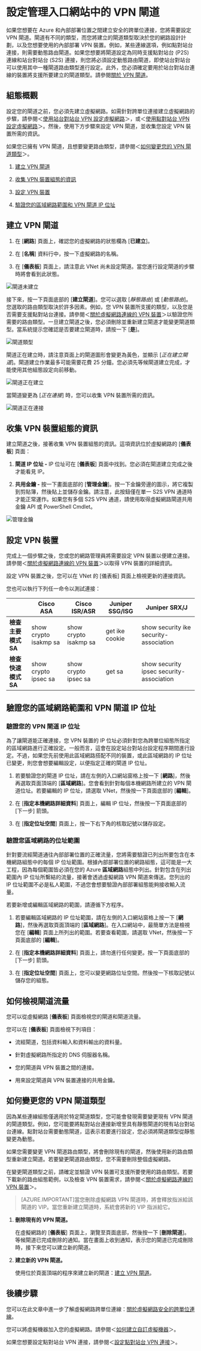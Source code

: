 <properties 
   pageTitle="設定管理入口網站中的 VPN 閘道 | Microsoft Azure"
   description="此文章將逐步引導您設定虛擬網路 VPN 閘道，以及將 VPN 閘道路由類型從靜態變更為動態或從動態變更為靜態。"
   services="vpn-gateway"
   documentationCenter="na"
   authors="cherylmc"
   manager="jdial"
   editor="tysonn" />
<tags 
   ms.service="vpn-gateway"
   ms.devlang="na"
   ms.topic="article"
   ms.tgt_pltfrm="na"
   ms.workload="infrastructure-services"
   ms.date="06/12/2015"
   ms.author="cherylmc" />

# 設定管理入口網站中的 VPN 閘道

如果您想要在 Azure 和內部部署位置之間建立安全的跨單位連接，您將需要設定 VPN 閘道。閘道有不同的類型，而您將建立的閘道類型取決於您的網路設計計劃，以及您想要使用的內部部署 VPN 裝置。例如，某些連線選項，例如點對站台連接，則需要動態路由閘道。如果您想要將閘道設定為同時支援點對站台 (P2S) 連線和站台對站台 (S2S) 連接，則您將必須設定動態路由閘道，即使站台對站台可以使用其中一種閘道路由類型進行設定。此外，您必須確定要用於站台對站台連線的裝置將支援所要建立的閘道類型。請參閱[關於 VPN 閘道](vpn-gateway-about-vpngateways.md)。

## 組態概觀

設定您的閘道之前，您必須先建立虛擬網路。如需針對跨單位連接建立虛擬網路的步驟，請參閱＜[使用站台對站台 VPN 設定虛擬網路](vpn-gateway-site-to-site-create.md)＞，或＜[使用點對站台 VPN 設定虛擬網路](vpn-gateway-point-to-site-create.md)＞。然後，使用下方步驟來設定 VPN 閘道，並收集您設定 VPN 裝置所需的資訊。

如果您已擁有 VPN 閘道，且想要變更路由類型，請參閱＜[如何變更您的 VPN 閘道類型](#how-to-change-your-vpn-gateway-type)＞。

1. [建立 VPN 閘道](#create-a-vpn-gateway)

1. [收集 VPN 裝置組態的資訊](#gather-information-for-your-vpn-device-configuration)

1. [設定 VPN 裝置](#configure-your-vpn-device)

1. [驗證您的區域網路範圍和 VPN 閘道 IP 位址](#verify-your-local-network-ranges-and-vpn-gateway-ip-address)

## 建立 VPN 閘道

1. 在 [**網路**] 頁面上，確認您的虛擬網路的狀態欄為 [**已建立**]。

1. 在 [**名稱**] 資料行中，按一下虛擬網路的名稱。

1. 在 [**儀表板**] 頁面上，請注意此 VNet 尚未設定閘道。當您進行設定閘道的步驟時將會看到此狀態。

![閘道未建立](./media/vpn-gateway-configure-vpn-gateway-mp/IC717025.png)


接下來，按一下頁面底部的 [**建立閘道**]。您可以選取 [*靜態路由*] 或 [*動態路由*]。您選取的路由類型取決於許多因素。例如，您 VPN 裝置所支援的類型，以及您是否需要支援點對站台連接。請參閱＜[關於虛擬網路連線的 VPN 裝置](http://go.microsoft.com/fwlink/p/?LinkId=615934)＞以驗證您所需要的路由類型。一旦建立閘道之後，您必須刪除並重新建立閘道才能變更閘道類型。當系統提示您確認是否要建立閘道時，請按一下 [**是**]。

![閘道類型](./media/vpn-gateway-configure-vpn-gateway-mp/IC717026.png)

閘道正在建立時，請注意頁面上的閘道圖形會變更為黃色，並顯示 [*正在建立閘道*]。閘道建立作業最多可能需要花費 25 分鐘。您必須先等候閘道建立完成，才能使用其他組態設定向前移動。

![閘道正在建立](./media/vpn-gateway-configure-vpn-gateway-mp/IC717027.png)

當閘道變更為 [*正在連接*] 時，您可以收集 VPN 裝置所需的資訊。

![閘道正在連接](./media/vpn-gateway-configure-vpn-gateway-mp/IC717028.png)

## 收集 VPN 裝置組態的資訊

建立閘道之後，接著收集 VPN 裝置組態的資訊。這項資訊位於虛擬網路的 [**儀表板**] 頁面：

1. **閘道 IP 位址 -** IP 位址可在 [**儀表板**] 頁面中找到。您必須在閘道建立完成之後才能看見 IP。

1. **共用金鑰 -** 按一下畫面底部的 [**管理金鑰**]。按一下金鑰旁邊的圖示，將它複製到剪貼簿，然後貼上並儲存金鑰。請注意，此按鈕僅在單一 S2S VPN 通道時才能正常運作。如果您有多個 S2S VPN 通道，請使用取得虛擬網路閘道共用金鑰 API 或 PowerShell Cmdlet。

![管理金鑰](./media/vpn-gateway-configure-vpn-gateway-mp/IC717029.png)


## 設定 VPN 裝置

完成上一個步驟之後，您或您的網路管理員將需要設定 VPN 裝置以便建立連接。請參閱＜[關於虛擬網路連線的 VPN 裝置](http://go.microsoft.com/fwlink/p/?LinkID=615934)＞以取得 VPN 裝置的詳細資訊。

設定 VPN 裝置之後，您可以在 VNet 的 [儀表板] 頁面上檢視更新的連接資訊。

您也可以執行下列任一命令以測試連接：

| | Cisco ASA | Cisco ISR/ASR | Juniper SSG/ISG | Juniper SRX/J |
|----------------------|-----------------------|-----------------------|-----------------|------------------------------------------|
| **檢查主要模式 SA** | show crypto isakmp sa | show crypto isakmp sa | get ike cookie | show security ike security-association |
| **檢查快速模式 SA** | show crypto ipsec sa | show crypto ipsec sa | get sa | show security ipsec security-association |


## 驗證您的區域網路範圍和 VPN 閘道 IP 位址

### 驗證您的 VPN 閘道 IP 位址

為了讓閘道能正確連接，您 VPN 裝置的 IP 位址必須針對您為跨單位組態所指定的區域網路進行正確設定。一般而言，這會在設定站台對站台設定程序期間進行設定。不過，如果您先前使用此區域網路搭配不同的裝置，或此區域網路的 IP 位址已變更，則您會想要編輯設定，以便指定正確的閘道 IP 位址。

1. 若要驗證您的閘道 IP 位址，請在左側的入口網站窗格上按一下 [**網路**]，然後再選取頁面頂端的 [**區域網路**]。您會看到針對每個本機網路所建立的 VPN 閘道位址。若要編輯的 IP 位址，請選取 VNet，然後按一下頁面底部的 [**編輯**]。

1. 在 [**指定本機網路詳細資料**] 頁面上，編輯 IP 位址，然後按一下頁面底部的 [下一步] 箭頭。

1. 在 [**指定位址空間**] 頁面上，按一下右下角的核取記號以儲存設定。

### 驗證您區域網路的位址範圍

針對要流經閘道通往內部部署位置的正確流量，您將需要驗證已列出所要包含在本機網路組態中的每個 IP 位址範圍。根據內部部署位置的網路組態，這可能是一大工程，因為每個範圍皆必須在您的 Azure **區域網路**組態中列出。針對包含在列出範圍內 IP 位址所繫結的流量，接著會透過虛擬網路 VPN 閘道來傳送。您列出的 IP 位址範圍不必是私人範圍，不過您會想要驗證內部部署組態能夠接收輸入流量。

若要新增或編輯區域網路的範圍，請遵循下方程序。

1. 若要編輯區域網路的 IP 位址範圍，請在左側的入口網站窗格上按一下 [**網路**]，然後再選取頁面頂端的 [**區域網路**]。在入口網站中，最簡單方法是檢視您在 [**編輯**] 頁面上所列出的範圍。若要查看範圍，請選取 VNet，然後按一下頁面底部的 [**編輯**]。

1. 在 [**指定本機網路詳細資料**] 頁面上，請勿進行任何變更。按一下頁面底部的 [下一步] 箭頭。

1. 在 [**指定位址空間**] 頁面上，您可以變更網路位址空間。然後按一下核取記號以儲存您的組態。

## 如何檢視閘道流量

您可以從虛擬網路 [**儀表板**] 頁面檢視您的閘道和閘道流量。

您可以在 [**儀表板**] 頁面檢視下列項目：

- 流經閘道，包括資料輸入和資料輸出的資料量。

- 針對虛擬網路所指定的 DNS 伺服器名稱。

- 您的閘道與 VPN 裝置之間的連接。

- 用來設定閘道與 VPN 裝置連接的共用金鑰。


## 如何變更您的 VPN 閘道類型

因為某些連線組態僅適用於特定閘道類型，您可能會發現需要變更現有 VPN 閘道的閘道類型。例如，您可能要將點對站台連接新增至具有靜態閘道的現有站台對站台連線。點對站台需要動態閘道，這表示若要進行設定，您必須將閘道類型從靜態變更為動態。

如果您需要變更 VPN 閘道路由類型，將會刪除現有的閘道，然後使用新的路由類型重新建立閘道。若要變更閘道路由類型，您不需要刪除整個虛擬網路。

在變更閘道類型之前，請確定並驗證 VPN 裝置可支援所要使用的路由類型。若要下載新的路由組態範例，以及檢查 VPN 裝置需求，請參閱＜[關於虛擬網路連線的 VPN 裝置](http://go.microsoft.com/fwlink/p/?LinkID=615934)＞。

>[AZURE.IMPORTANT]當您刪除虛擬網路 VPN 閘道時，將會釋放指派給該閘道的 VIP。當您重新建立閘道時，系統會將新的 VIP 指派給它。

1. **刪除現有的 VPN 閘道。**

	在虛擬網路的 [**儀表板**] 頁面上，瀏覽至頁面底部，然後按一下 [**刪除閘道**]。等候閘道已完成刪除的通知。當在畫面上收到通知，表示您的閘道已完成刪除時，接下來您可以建立新的閘道。

1. **建立新的 VPN 閘道。**

	使用位於頁面頂端的程序來建立新的閘道：[建立 VPN 閘道](#create-a-vpn-gateway)。


## 後續步驟

您可以在此文章中進一步了解虛擬網路跨單位連線：[關於虛擬網路安全的跨單位連線](http://go.microsoft.com/fwlink/p/?LinkID=532884)。

您可以將虛擬機器加入您的虛擬網路。請參閱＜[如何建立自訂虛擬機器](../virtual-machines/virtual-machines-create-custom.md)＞。

如果您想要設定點對站台 VPN 連接，請參閱＜[設定點對站台 VPN 連接](vpn-gateway-point-to-site-create.md)＞。

 

<!---HONumber=August15_HO6-->